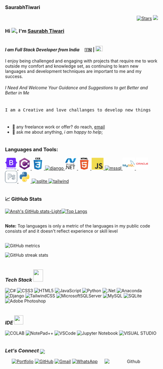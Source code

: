 ### SaurabhTiwari
<div align="right">

[![Stars](https://img.shields.io/github/stars/7SaurabhTiwari?label=Profile%20Stars&logo=Profile%20stars&logoColor=b)](#) <a href="https://www.buymeacoffee.com/7SaurabhTiwari" target="_blank" style="display: inline-block;">
<img src="https://img.shields.io/badge/Donate-Buy%20Me%20A%20Coffee-orange.svg?style=flat-square&logo=buymeacoffee" align="right" /> </a>
</div>


### Hi <img src="https://media.giphy.com/media/hvRJCLFzcasrR4ia7z/giphy.gif" width="30">, I'm [Saurabh Tiwari](https://img.shields.io/badge/7SaurabhTiwari-Saurabh%%20Tiwari-green)
# 
#### *I am Full Stack Developer from India* &nbsp; &nbsp; :india: | <img src='https://upload.wikimedia.org/wikipedia/commons/b/bc/Flag_of_India.png' width='24' height='18'>

I enjoy being challenged and engaging with projects that require me to work outside my comfort and knowledge set, as continuing to learn new languages and development techniques are important to me and my success.

###### *I Need And Welcome Your Guidance and Suggestions to get Better and Better in Me*

#
<samp>
  I am a Creative and love challanges to develop new things 
</samp>
   
#
- 💼 any freelance work or offer? do reach, [email](mailto:saurabhtiwari1222@gmail.com)
- 💬 ask me about anything, *i am happy to help*;
#
<h3 align="left">Languages and Tools:</h3>
<p align="left"> <a href="https://getbootstrap.com" target="_blank" rel="noreferrer"> 
  <img src="https://raw.githubusercontent.com/devicons/devicon/master/icons/bootstrap/bootstrap-plain-wordmark.svg" alt="bootstrap" width="40" height="40"/> </a> <a href="https://www.w3schools.com/cs/" target="_blank" rel="noreferrer"> 
  <img src="https://raw.githubusercontent.com/devicons/devicon/master/icons/csharp/csharp-original.svg" alt="csharp" width="40" height="40"/> </a> <a href="https://www.w3schools.com/css/" target="_blank" rel="noreferrer"> 
  <img src="https://raw.githubusercontent.com/devicons/devicon/master/icons/css3/css3-original-wordmark.svg" alt="css3" width="40" height="40"/> </a> <a href="https://www.djangoproject.com/" target="_blank" rel="noreferrer"> 
  <img src="https://cdn.worldvectorlogo.com/logos/django.svg" alt="django" width="40" height="40"/> </a> <a href="https://dotnet.microsoft.com/" target="_blank" rel="noreferrer"> 
  <img src="https://raw.githubusercontent.com/devicons/devicon/master/icons/dot-net/dot-net-original-wordmark.svg" alt="dotnet" width="40" height="40"/> </a> <a href="https://www.w3.org/html/" target="_blank" rel="noreferrer"> 
  <img src="https://raw.githubusercontent.com/devicons/devicon/master/icons/html5/html5-original-wordmark.svg" alt="html5" width="40" height="40"/> </a> <a href="https://developer.mozilla.org/en-US/docs/Web/JavaScript" target="_blank" rel="noreferrer"> 
  <img src="https://raw.githubusercontent.com/devicons/devicon/master/icons/javascript/javascript-original.svg" alt="javascript" width="40" height="40"/> </a> <a href="https://www.microsoft.com/en-us/sql-server" target="_blank" rel="noreferrer"> 
  <img src="https://www.svgrepo.com/show/303229/microsoft-sql-server-logo.svg" alt="mssql" width="40" height="40"/> </a> <a href="https://www.mysql.com/" target="_blank" rel="noreferrer"> 
  <img src="https://raw.githubusercontent.com/devicons/devicon/master/icons/mysql/mysql-original-wordmark.svg" alt="mysql" width="40" height="40"/> </a> <a href="https://www.oracle.com/" target="_blank" rel="noreferrer"> 
  <img src="https://raw.githubusercontent.com/devicons/devicon/master/icons/oracle/oracle-original.svg" alt="oracle" width="40" height="40"/> </a> <a href="https://www.photoshop.com/en" target="_blank" rel="noreferrer"> 
  <img src="https://raw.githubusercontent.com/devicons/devicon/master/icons/photoshop/photoshop-line.svg" alt="photoshop" width="40" height="40"/> </a> <a href="https://www.python.org" target="_blank" rel="noreferrer"> 
  <img src="https://raw.githubusercontent.com/devicons/devicon/master/icons/python/python-original.svg" alt="python" width="40" height="40"/> </a> <a href="https://www.sqlite.org/" target="_blank" rel="noreferrer"> 
  <img src="https://www.vectorlogo.zone/logos/sqlite/sqlite-icon.svg" alt="sqlite" width="40" height="40"/> </a> <a href="https://tailwindcss.com/" target="_blank" rel="noreferrer"> 
  <img src="https://www.vectorlogo.zone/logos/tailwindcss/tailwindcss-icon.svg" alt="tailwind" width="40" height="40"/> </a> </p>

#
### &#x1f4c8; GitHub Stats

[![Ansh's GitHub stats-Light](https://github-readme-stats.vercel.app/api?username=7SaurabhTiwari&show_icons=true&theme=default#gh-light-mode-only)](https://github.com/7SaurabhTiwari/github-readme-stats#gh-light-mode-only)[![Top Langs](https://github-readme-stats.vercel.app/api/top-langs/?username=7SaurabhTiwari&langs_count=8)](https://github.com/7SaurabhTiwari/github-readme-stats)

<br/>
    <b>Note:</b> Top languages is only a metric of the languages in my public code consists of and it doesn't reflect experience or skill level
<br>
<br>


![GitHub metrics](https://metrics.lecoq.io/7SaurabhTiwari)  

![GitHub streak stats](https://github-readme-streak-stats.herokuapp.com/?user=7SaurabhTiwari)


#

### _Tech Stack_ <img src = "https://media2.giphy.com/media/QssGEmpkyEOhBCb7e1/giphy.gif?cid=ecf05e47a0n3gi1bfqntqmob8g9aid1oyj2wr3ds3mg700bl&rid=giphy.gif" width = 32px; height=40px>

![C#](https://img.shields.io/badge/c%23-%23239120.svg?style=plastic&logo=c-sharp&logoColor=white) ![CSS3](https://img.shields.io/badge/css3-%231572B6.svg?style=plastic&logo=css3&logoColor=white) ![HTML5](https://img.shields.io/badge/html5-%23E34F26.svg?style=plastic&logo=html5&logoColor=white) ![JavaScript](https://img.shields.io/badge/javascript-%23323330.svg?style=plastic&logo=javascript&logoColor=%23F7DF1E) ![Python](https://img.shields.io/badge/python-3670A0?style=plastic&logo=python&logoColor=ffdd54) ![.Net](https://img.shields.io/badge/.NET-5C2D91?style=plastic&logo=.net&logoColor=white) ![Anaconda](https://img.shields.io/badge/Anaconda-%2344A833.svg?style=plastic&logo=anaconda&logoColor=white) ![Django](https://img.shields.io/badge/django-%23092E20.svg?style=plastic&logo=django&logoColor=white) ![TailwindCSS](https://img.shields.io/badge/tailwindcss-%2338B2AC.svg?style=plastic&logo=tailwind-css&logoColor=white) ![MicrosoftSQLServer](https://img.shields.io/badge/Microsoft%20SQL%20Sever-CC2927?style=plastic&logo=microsoft%20sql%20server&logoColor=white) ![MySQL](https://img.shields.io/badge/mysql-%2300f.svg?style=plastic&logo=mysql&logoColor=white) ![SQLite](https://img.shields.io/badge/sqlite-%2307405e.svg?style=plastic&logo=sqlite&logoColor=white) ![Adobe Photoshop](https://img.shields.io/badge/adobephotoshop-%2331A8FF.svg?style=plastic&logo=adobephotoshop&logoColor=white)

# 
### _IDE_  <img src = "https://raw.githubusercontent.com/rahulbanerjee26/githubProfileReadmeGenerator/main/gifs/needABreak.gif" width = 30px height= 30px>

![COLAB](https://img.shields.io/badge/Colab-F9AB00?style=for-the-badge&logo=googlecolab&color=525252)
![NotePad++](https://img.shields.io/badge/Notepad++-90E59A.svg?style=for-the-badge&logo=notepad%2B%2B&logoColor=black)
![VSCode](https://img.shields.io/badge/VSCode-0078D4?style=for-the-badge&logo=visual%20studio%20code&logoColor=white)
![Jupyter Notebook](https://img.shields.io/badge/jupyter-%23FA0F00.svg?style=for-the-badge&logo=jupyter&logoColor=white)
![VISUAL STUDIO](https://img.shields.io/badge/Visual_Studio-5C2D91?style=for-the-badge&logo=visual%20studio&logoColor=white)

#

### _Let's Connect_ <img src="https://github.com/hariketsheth/hariketsheth/blob/main/img/handshake.gif" height="25px" style="margin-bottom: -5px;"> </img>
<p align="center">
    <a href="https://7SaurabhTiwari.github.io/" target="_blank"><img src="https://img.icons8.com/bubbles/50/000000/web.png" alt="Portfolio"/></a>
    <a href="https://github.com/7SaurabhTiwari" target="_blank"><img src="https://img.icons8.com/bubbles/50/000000/github.png" alt="GitHub"/></a>
    <a href="mailto:saurabhtiwari1222@gmail.com" target="_blank"><img src="https://img.icons8.com/bubbles/50/000000/gmail.png" alt="Gmail"/></a>
    <a href="https://wa.me/919519040276/?text=Hi Saurabh, Whatsup" target="_blank"><img src="https://img.icons8.com/bubbles/50/000000/whatsapp.png" alt="WhatsApp"/></a>
    <img width="35%" align="right" alt="Github" src="https://raw.githubusercontent.com/onimur/.github/master/.resources/git-header.svg" />
 </p>
 
